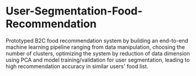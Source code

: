 # User-Segmentation-Food-Recommendation
Prototyped B2C food recommendation system by building an end-to-end machine learning pipeline ranging from data manipulation, choosing the number of clusters, optimizing the system by reduction of data dimension using PCA and model training/validation for user segmentation, leading to high recommendation accuracy in similar users' food list.
